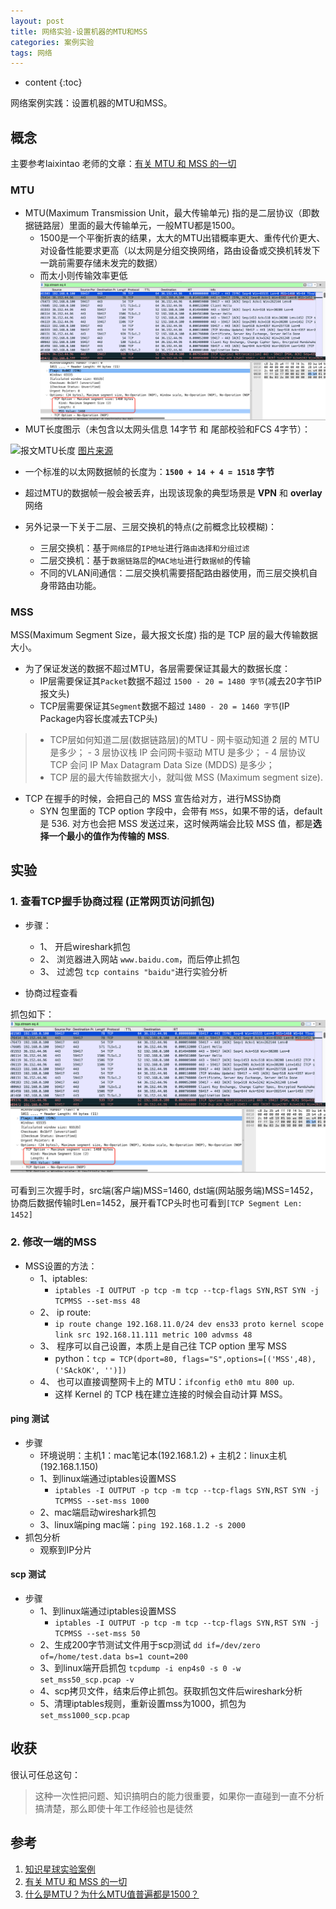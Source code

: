 ```yaml
---
layout: post
title: 网络实验-设置机器的MTU和MSS
categories: 案例实验
tags: 网络
---
```


* content
{:toc}

网络案例实践：设置机器的MTU和MSS。



## 概念

主要参考laixintao 老师的文章：[有关 MTU 和 MSS 的一切](https://www.kawabangga.com/posts/4983)

### MTU

* MTU(Maximum Transmission Unit，最大传输单元) 指的是二层协议（即数据链路层）里面的最大传输单元，一般MTU都是1500。
	- 1500是一个平衡折衷的结果，太大的MTU出错概率更大、重传代价更大、对设备性能要求更高（以太网是分组交换网络，路由设备或交换机转发下一跳前需要存储未发完的数据）
	- 而太小则传输效率更低
![MSS_pkg](https://raw.githubusercontent.com/xiaodongQ/xiaodongq.github.io/master/images/MSS_pkg.png)
* MUT长度图示（未包含以太网头信息 14字节 和 尾部校验和FCS 4字节）：

![报文MTU长度](https://www.kawabangga.com/wp-content/uploads/2023/03/ethernet-mtu.jpeg)
[图片来源](https://www.kawabangga.com/posts/4983)

* 一个标准的以太网数据帧的长度为：**`1500 + 14 + 4 = 1518` 字节**
* 超过MTU的数据帧一般会被丢弃，出现该现象的典型场景是 **VPN** 和 **overlay** 网络

* 另外记录一下关于二层、三层交换机的特点(之前概念比较模糊)：  
	- 三层交换机：基于`网络层`的`IP地址`进行`路由选择和分组过滤`  
	- 二层交换机：基于`数据链路层`的`MAC地址`进行`数据帧`的传输  
	- 不同的VLAN间通信：二层交换机需要搭配路由器使用，而三层交换机自身带路由功能。  

### MSS

MSS(Maximum Segment Size，最大报文长度) 指的是 TCP 层的最大传输数据大小。

* 为了保证发送的数据不超过MTU，各层需要保证其最大的数据长度：
	 - IP层需要保证其`Packet`数据不超过 `1500 - 20 = 1480 字节`(减去20字节IP报文头)
	 - TCP层需要保证其`Segment`数据不超过 `1480 - 20 = 1460 字节`(IP Package内容长度减去TCP头)

> * TCP层如何知道二层(数据链路层)的MTU
	- 网卡驱动知道 2 层的 MTU 是多少；
	- 3 层协议栈 IP 会问网卡驱动 MTU 是多少；
	- 4 层协议 TCP 会问 IP Max Datagram Data Size (MDDS) 是多少；
> * TCP 层的最大传输数据大小，就叫做 MSS (Maximum segment size).

* TCP 在握手的时候，会把自己的 MSS 宣告给对方，进行MSS协商
	- SYN 包里面的 TCP option 字段中，会带有 `MSS`，如果不带的话，default 是 536. 对方也会把 MSS 发送过来，这时候两端会比较 MSS 值，都是**选择一个最小的值作为传输的 MSS**.

## 实验

### 1. 查看TCP握手协商过程 (正常网页访问抓包)

* 步骤：  
	- 1、 开启wireshark抓包  
	- 2、 浏览器进入网站 `www.baidu.com`，而后停止抓包  
	- 3、 过滤包 `tcp contains "baidu"`进行实验分析  

* 协商过程查看

抓包如下：![MSS_pkg](https://raw.githubusercontent.com/xiaodongQ/xiaodongq.github.io/master/images/MSS_pkg.png)

可看到三次握手时，src端(客户端)MSS=1460, dst端(网站服务端)MSS=1452，协商后数据传输时Len=1452，展开看TCP头时也可看到`[TCP Segment Len: 1452]`

### 2. 修改一端的MSS

* MSS设置的方法：
	- 1、iptables: 
		+ `iptables -I OUTPUT -p tcp -m tcp --tcp-flags SYN,RST SYN -j TCPMSS --set-mss 48`
	- 2、 ip route: 
		+ `ip route change 192.168.11.0/24 dev ens33 proto kernel scope link src 192.168.11.111 metric 100 advmss 48`
	- 3、 程序可以自己设置，本质上是自己往 TCP option 里写 MSS
		+ python：`tcp = TCP(dport=80, flags="S",options=[('MSS',48),('SAckOK', '')])`
	- 4、 也可以直接调整网卡上的 MTU：`ifconfig eth0 mtu 800 up`.
		+ 这样 Kernel 的 TCP 栈在建立连接的时候会自动计算 MSS。

#### ping 测试

* 步骤
	- 环境说明：主机1：mac笔记本(192.168.1.2) + 主机2：linux主机(192.168.1.150)
	- 1、到linux端通过iptables设置MSS
		- `iptables -I OUTPUT -p tcp -m tcp --tcp-flags SYN,RST SYN -j TCPMSS --set-mss 1000`
	- 2、mac端启动wireshark抓包
	- 3、linux端ping mac端：`ping 192.168.1.2 -s 2000`
* 抓包分析
	- 观察到IP分片

#### scp 测试

* 步骤
	- 1、到linux端通过iptables设置MSS
		- `iptables -I OUTPUT -p tcp -m tcp --tcp-flags SYN,RST SYN -j TCPMSS --set-mss 50`
	- 2、生成200字节测试文件用于scp测试 `dd if=/dev/zero of=/home/test.data bs=1 count=200`
	- 3、到linux端开启抓包 `tcpdump -i enp4s0 -s 0 -w set_mss50_scp.pcap -v`
	- 4、scp拷贝文件，结束后停止抓包。获取抓包文件后wireshark分析
	- 5、清理iptables规则，重新设置mss为1000，抓包为`set_mss1000_scp.pcap`


## 收获

很认可任总这句：  
> 这种一次性把问题、知识搞明白的能力很重要，如果你一直碰到一直不分析搞清楚，那么即使十年工作经验也是徒然

## 参考

1. [知识星球实验案例](https://t.zsxq.com/0cOVm843F)
2. [有关 MTU 和 MSS 的一切](https://www.kawabangga.com/posts/4983)
3. [什么是MTU？为什么MTU值普遍都是1500？](https://cloud.tencent.com/developer/article/1862409)